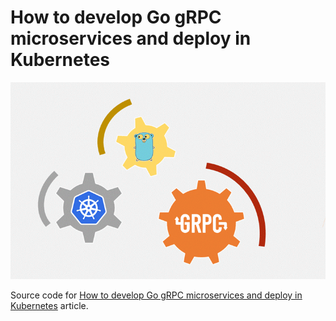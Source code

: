 # How to develop Go gRPC microservices and deploy in Kubernetes


<p align="center">
  <img src="./cover.PNG"/>
</p>

Source code for [How to develop Go gRPC microservices and deploy in Kubernetes](https://medium.com/@shuza.sa/how-to-develop-go-grpc-microservices-and-deploy-in-kubernates-5eace0425bf8) article.
